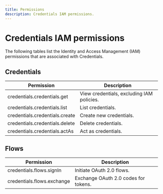 ```yaml
---
title: Permissions
description: Credentials IAM permissions.
---
```


# Credentials IAM permissions

The following tables list the Identity and Access Management (IAM) permissions that are associated with Credentials.

## Credentials

| Permission | Description |
| --- | --- |
| credentials.credentials.get | View credentials, excluding IAM policies. |
| credentials.credentials.list | List credentials. |
| credentials.credentials.create | Create new credentials. |
| credentials.credentials.delete | Delete credentials. |
| credentials.credentials.actAs | Act as credentials. |

## Flows

| Permission | Description |
| --- | --- |
| credentials.flows.signIn | Initiate OAuth 2.0 flows. |
| credentials.flows.exchange | Exchange OAuth 2.0 codes for tokens. |
